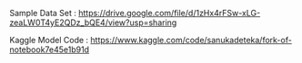Sample Data Set : https://drive.google.com/file/d/1zHx4rFSw-xLG-zeaLW0T4yE2QDz_bQE4/view?usp=sharing

Kaggle Model Code : https://www.kaggle.com/code/sanukadeteka/fork-of-notebook7e45e1b91d
